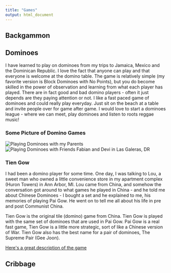 ```yaml
---
title: "Games"
output: html_document
---
```



## Backgammon 





## Dominoes
I have learned to play on dominoes from my trips to Jamaica, Mexico and the Dominican Republic.  I love the fact that anyone can play and that everyone is welcome at the domino table.  The game is relatively simple (my favorite version is Block Dominoes with No Points), but you do become skilled in the power of observation and learning from what each player has played.  There are in fact good and bad domino players - often it just depends are they paying attention or not.  I like a fast paced game of dominoes and could really play everyday.  Just sit on the beach at a table and invite people over for game after game.  I would love to start a dominoes league - where we can meet, play dominoes and listen to roots reggae music!

### Some Picture of Domino Games
![Playing Dominoes with my Parents](/img/IMG_1594.JPG)
![Playing Dominoes with Friends Fabian and Devi in Las Galeras, DR](/img/dominoesDR.jpg)

### Tien Gow
I had been a domino player for some time.  One day, I was talking to Lou, a sweet man who owned a little convenience store in my apartment complex (Huron Towers) in Ann Arbor, MI.  Lou came from China, and somehow the conversation got around to what games he played in China - and he told me about Chinese Dominoes - I bought a set and he explained to me, his memories of playing Pai Gow.   He went on to tell me all about his life in pre and post Communist China.

Tien Gow is the original tile (domino) game from China.   Tien Gow is played with the same set of dominoes that are used in Pai Gow.  Pai Gow is a real fast game, Tien Gow is a little more strategic, sort of like a Chinese version of War.   Tien Gow also has the best name for a pair of dominoes, The Supreme Pair (Gee Joon).


[Here's a great description of the game](https://sites.google.com/site/cpsconversationpieces/home/a-chinese-domino-game-tien-gow--heaven-nine)


## Cribbage